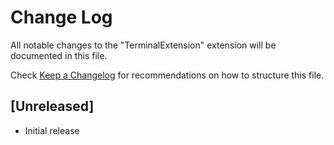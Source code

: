# Change Log

All notable changes to the "TerminalExtension" extension will be documented in this file.

Check [Keep a Changelog](http://keepachangelog.com/) for recommendations on how to structure this file.

## [Unreleased]

- Initial release